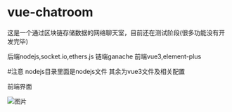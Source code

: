 # vue-chatroom
这是一个通过区块链存储数据的网络聊天室，目前还在测试阶段(很多功能没有开发完毕)
  
后端nodejs,socket.io,ethers.js
链端ganache
前端vue3,element-plus


#注意
nodejs目录里面是nodejs文件
其余为vue3文件及相关配置

前端界面

![图片](https://github.com/hmkafei/Chatroom/assets/160700080/dc7d39dc-1478-45a2-957d-ab23e7597ed7)
